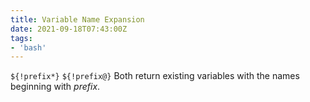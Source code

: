 ```yaml
---
title: Variable Name Expansion
date: 2021-09-18T07:43:00Z
tags:
- 'bash'
---
```


`${!prefix*}` `${!prefix@}` Both return existing variables with the
names beginning with *prefix*.
